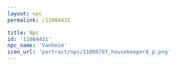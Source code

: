 ```yaml
---
layout: npc
permalink: /11004431

title: Npc
id: '11004431'
npc_name: 'Vanheim'
icon_url: 'portrait/npc/11000797_housekeeper8_p.png'
---
```

